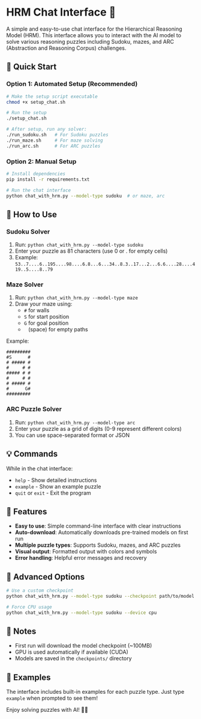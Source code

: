 # HRM Chat Interface 🤖

A simple and easy-to-use chat interface for the Hierarchical Reasoning Model (HRM). This interface allows you to interact with the AI model to solve various reasoning puzzles including Sudoku, mazes, and ARC (Abstraction and Reasoning Corpus) challenges.

## 🚀 Quick Start

### Option 1: Automated Setup (Recommended)
```bash
# Make the setup script executable
chmod +x setup_chat.sh

# Run the setup
./setup_chat.sh

# After setup, run any solver:
./run_sudoku.sh   # For Sudoku puzzles
./run_maze.sh     # For maze solving
./run_arc.sh      # For ARC puzzles
```

### Option 2: Manual Setup
```bash
# Install dependencies
pip install -r requirements.txt

# Run the chat interface
python chat_with_hrm.py --model-type sudoku  # or maze, arc
```

## 📖 How to Use

### Sudoku Solver
1. Run: `python chat_with_hrm.py --model-type sudoku`
2. Enter your puzzle as 81 characters (use 0 or . for empty cells)
3. Example: `53..7....6..195....98....6.8...6...34..8.3..17...2...6.6....28....419..5....8..79`

### Maze Solver
1. Run: `python chat_with_hrm.py --model-type maze`
2. Draw your maze using:
   - `#` for walls
   - `S` for start position
   - `G` for goal position
   - ` ` (space) for empty paths

Example:
```
#########
#S      #
# ##### #
#     # #
##### # #
#     # #
# ##### #
#      G#
#########
```

### ARC Puzzle Solver
1. Run: `python chat_with_hrm.py --model-type arc`
2. Enter your puzzle as a grid of digits (0-9 represent different colors)
3. You can use space-separated format or JSON

## 💡 Commands

While in the chat interface:
- `help` - Show detailed instructions
- `example` - Show an example puzzle
- `quit` or `exit` - Exit the program

## 🎯 Features

- **Easy to use**: Simple command-line interface with clear instructions
- **Auto-download**: Automatically downloads pre-trained models on first run
- **Multiple puzzle types**: Supports Sudoku, mazes, and ARC puzzles
- **Visual output**: Formatted output with colors and symbols
- **Error handling**: Helpful error messages and recovery

## 🔧 Advanced Options

```bash
# Use a custom checkpoint
python chat_with_hrm.py --model-type sudoku --checkpoint path/to/model.pt

# Force CPU usage
python chat_with_hrm.py --model-type sudoku --device cpu
```

## 📝 Notes

- First run will download the model checkpoint (~100MB)
- GPU is used automatically if available (CUDA)
- Models are saved in the `checkpoints/` directory

## 🤝 Examples

The interface includes built-in examples for each puzzle type. Just type `example` when prompted to see them!

Enjoy solving puzzles with AI! 🧩✨